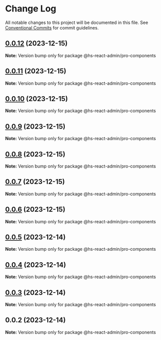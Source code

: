 # Change Log

All notable changes to this project will be documented in this file.
See [Conventional Commits](https://conventionalcommits.org) for commit guidelines.

## [0.0.12](https://git.aihuoshi.net/algo_analysis_plat/web/fd-react-admin-components/compare/@hs-react-admin/pro-components@0.0.11...@hs-react-admin/pro-components@0.0.12) (2023-12-15)

**Note:** Version bump only for package @hs-react-admin/pro-components





## [0.0.11](https://git.aihuoshi.net/algo_analysis_plat/web/fd-react-admin-components/compare/@hs-react-admin/pro-components@0.0.10...@hs-react-admin/pro-components@0.0.11) (2023-12-15)

**Note:** Version bump only for package @hs-react-admin/pro-components

## [0.0.10](https://git.aihuoshi.net/algo_analysis_plat/web/fd-react-admin-components/compare/@hs-react-admin/pro-components@0.0.9...@hs-react-admin/pro-components@0.0.10) (2023-12-15)

**Note:** Version bump only for package @hs-react-admin/pro-components

## [0.0.9](https://git.aihuoshi.net/algo_analysis_plat/web/fd-react-admin-components/compare/@hs-react-admin/pro-components@0.0.8...@hs-react-admin/pro-components@0.0.9) (2023-12-15)

**Note:** Version bump only for package @hs-react-admin/pro-components

## [0.0.8](https://git.aihuoshi.net/algo_analysis_plat/web/fd-react-admin-components/compare/@hs-react-admin/pro-components@0.0.7...@hs-react-admin/pro-components@0.0.8) (2023-12-15)

**Note:** Version bump only for package @hs-react-admin/pro-components

## [0.0.7](https://git.aihuoshi.net/algo_analysis_plat/web/fd-react-admin-components/compare/@hs-react-admin/pro-components@0.0.6...@hs-react-admin/pro-components@0.0.7) (2023-12-15)

**Note:** Version bump only for package @hs-react-admin/pro-components

## [0.0.6](https://git.aihuoshi.net/algo_analysis_plat/web/fd-react-admin-components/compare/@hs-react-admin/pro-components@0.0.5...@hs-react-admin/pro-components@0.0.6) (2023-12-15)

**Note:** Version bump only for package @hs-react-admin/pro-components

## [0.0.5](https://git.aihuoshi.net/algo_analysis_plat/web/fd-react-admin-components/compare/@hs-react-admin/pro-components@0.0.4...@hs-react-admin/pro-components@0.0.5) (2023-12-14)

**Note:** Version bump only for package @hs-react-admin/pro-components

## [0.0.4](https://git.aihuoshi.net/algo_analysis_plat/web/fd-react-admin-components/compare/@hs-react-admin/pro-components@0.0.3...@hs-react-admin/pro-components@0.0.4) (2023-12-14)

**Note:** Version bump only for package @hs-react-admin/pro-components

## [0.0.3](https://git.aihuoshi.net/algo_analysis_plat/web/fd-react-admin-components/compare/@hs-react-admin/pro-components@0.0.2...@hs-react-admin/pro-components@0.0.3) (2023-12-14)

**Note:** Version bump only for package @hs-react-admin/pro-components

## 0.0.2 (2023-12-14)

**Note:** Version bump only for package @hs-react-admin/pro-components
